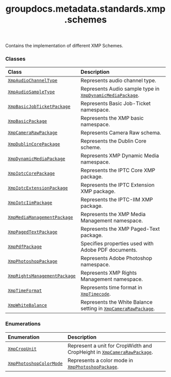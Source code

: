 ﻿---
title: groupdocs.metadata.standards.xmp.schemes
second_title: GroupDocs.Metadata for Python via .NET API References
description: 
type: docs
url: /python-net/groupdocs.metadata.standards.xmp.schemes/
is_root: false
weight: 10
---

Contains the implementation of different XMP Schemes.

### Classes
| Class | Description |
| :- | :- |
| [`XmpAudioChannelType`](/metadata/python-net/groupdocs.metadata.standards.xmp.schemes/xmpaudiochanneltype) | Represents audio channel type. |
| [`XmpAudioSampleType`](/metadata/python-net/groupdocs.metadata.standards.xmp.schemes/xmpaudiosampletype) | Represents Audio sample type in [`XmpDynamicMediaPackage`](/metadata/python-net/groupdocs.metadata.standards.xmp.schemes/xmpdynamicmediapackage). |
| [`XmpBasicJobTicketPackage`](/metadata/python-net/groupdocs.metadata.standards.xmp.schemes/xmpbasicjobticketpackage) | Represents Basic Job-Ticket namespace. |
| [`XmpBasicPackage`](/metadata/python-net/groupdocs.metadata.standards.xmp.schemes/xmpbasicpackage) | Represents the XMP basic namespace. |
| [`XmpCameraRawPackage`](/metadata/python-net/groupdocs.metadata.standards.xmp.schemes/xmpcamerarawpackage) | Represents Camera Raw schema. |
| [`XmpDublinCorePackage`](/metadata/python-net/groupdocs.metadata.standards.xmp.schemes/xmpdublincorepackage) | Represents the Dublin Core scheme. |
| [`XmpDynamicMediaPackage`](/metadata/python-net/groupdocs.metadata.standards.xmp.schemes/xmpdynamicmediapackage) | Represents XMP Dynamic Media namespace. |
| [`XmpIptcCorePackage`](/metadata/python-net/groupdocs.metadata.standards.xmp.schemes/xmpiptccorepackage) | Represents the IPTC Core XMP package. |
| [`XmpIptcExtensionPackage`](/metadata/python-net/groupdocs.metadata.standards.xmp.schemes/xmpiptcextensionpackage) | Represents the IPTC Extension XMP package. |
| [`XmpIptcIimPackage`](/metadata/python-net/groupdocs.metadata.standards.xmp.schemes/xmpiptciimpackage) | Represents the IPTC-IIM XMP package. |
| [`XmpMediaManagementPackage`](/metadata/python-net/groupdocs.metadata.standards.xmp.schemes/xmpmediamanagementpackage) | Represents the XMP Media Management namespace. |
| [`XmpPagedTextPackage`](/metadata/python-net/groupdocs.metadata.standards.xmp.schemes/xmppagedtextpackage) | Represents the XMP Paged-Text package. |
| [`XmpPdfPackage`](/metadata/python-net/groupdocs.metadata.standards.xmp.schemes/xmppdfpackage) | Specifies properties used with Adobe PDF documents. |
| [`XmpPhotoshopPackage`](/metadata/python-net/groupdocs.metadata.standards.xmp.schemes/xmpphotoshoppackage) | Represents Adobe Photoshop namespace. |
| [`XmpRightsManagementPackage`](/metadata/python-net/groupdocs.metadata.standards.xmp.schemes/xmprightsmanagementpackage) | Represents XMP Rights Management namespace. |
| [`XmpTimeFormat`](/metadata/python-net/groupdocs.metadata.standards.xmp.schemes/xmptimeformat) | Represents time format in [`XmpTimecode`](/metadata/python-net/groupdocs.metadata.standards.xmp/xmptimecode). |
| [`XmpWhiteBalance`](/metadata/python-net/groupdocs.metadata.standards.xmp.schemes/xmpwhitebalance) | Represents the White Balance setting in [`XmpCameraRawPackage`](/metadata/python-net/groupdocs.metadata.standards.xmp.schemes/xmpcamerarawpackage). |


### Enumerations
| Enumeration | Description |
| :- | :- |
| [`XmpCropUnit`](/metadata/python-net/groupdocs.metadata.standards.xmp.schemes/xmpcropunit) | Represent a unit for CropWidth and CropHeight in [`XmpCameraRawPackage`](/metadata/python-net/groupdocs.metadata.standards.xmp.schemes/xmpcamerarawpackage). |
| [`XmpPhotoshopColorMode`](/metadata/python-net/groupdocs.metadata.standards.xmp.schemes/xmpphotoshopcolormode) | Represents a color mode in [`XmpPhotoshopPackage`](/metadata/python-net/groupdocs.metadata.standards.xmp.schemes/xmpphotoshoppackage). |


